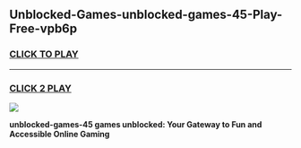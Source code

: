 
## Unblocked-Games-unblocked-games-45-Play-Free-vpb6p
<h3>
<a href="https://premium76.site?title=unblocked-games-45&ref=22A">CLICK TO PLAY</a></h3>
<hr>

<h3>
<a href="https://premium76.site?title=unblocked-games-45&ref=22A">CLICK 2 PLAY</a>
  
</h3>

<a href="https://premium76.site?title=unblocked-games-45&ref=22A"><img src="https://clearcache.store/games.png"></a>


**unblocked-games-45 games unblocked: Your Gateway to Fun and Accessible Online Gaming**
